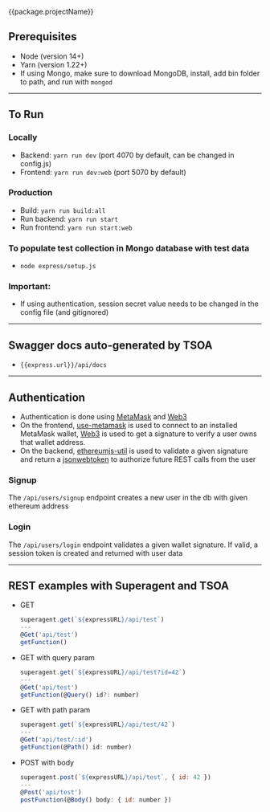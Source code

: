 {{package.projectName}}

## Prerequisites

* Node (version 14+)
* Yarn (version 1.22+)
* If using Mongo, make sure to download MongoDB, install, add bin folder to path, and run with `mongod`

<hr>

## To Run

### Locally
- Backend: `yarn run dev` (port 4070 by default, can be changed in config.js)
- Frontend: `yarn run dev:web` (port 5070 by default)

### Production
- Build: `yarn run build:all`
- Run backend: `yarn run start`
- Run frontend: `yarn run start:web`

### To populate test collection in Mongo database with test data
- `node express/setup.js`

### **Important**:
- If using authentication, session secret value needs to be changed in the config file (and gitignored)

<hr>

## Swagger docs auto-generated by TSOA
- `{{express.url}}/api/docs`

<hr>

## Authentication
- Authentication is done using [MetaMask](https://metamask.io/npm) and [Web3](https://www.npmjs.com/package/web3)
- On the frontend, [use-metamask](https://www.npmjs.com/package/use-metamask) is used to connect to an installed MetaMask wallet, [Web3](https://www.npmjs.com/package/web3) is used to get a signature to verify a user owns that wallet address.
- On the backend, [ethereumjs-util](https://www.npmjs.com/package/ethereumjs-util) is used to validate a given signature and return a [jsonwebtoken](https://www.npmjs.com/package/jsonwebtoken) to authorize future REST calls from the user

### Signup
The `/api/users/signup` endpoint creates a new user in the db with given ethereum address

### Login
The `/api/users/login` endpoint validates a given wallet signature. If valid,
a session token is created and returned with user data

<hr>

## REST examples with Superagent and TSOA
- GET
  ```js
  superagent.get(`${expressURL}/api/test`)
  ---
  @Get('api/test')
  getFunction()
  ```

- GET with query param
  ```js
  superagent.get(`${expressURL}/api/test?id=42`)
  ---
  @Get('api/test')
  getFunction(@Query() id?: number)
  ```

- GET with path param
  ```js
  superagent.get(`${expressURL}/api/test/42`)
  ---
  @Get('api/test/:id')
  getFunction(@Path() id: number)
  ```

- POST with body
  ```js
  superagent.post(`${expressURL}/api/test`, { id: 42 })
  ---
  @Post('api/test')
  postFunction(@Body() body: { id: number })
  ```
